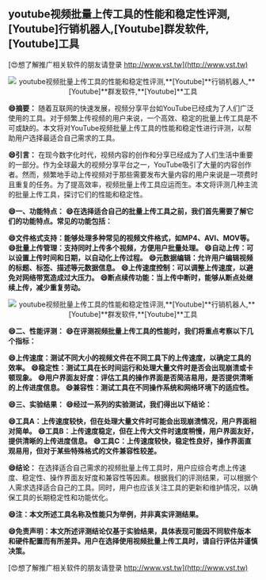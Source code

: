 ## **youtube视频批量上传工具的性能和稳定性评测,**[Youtube]**行销机器人,**[Youtube]**群发软件,**[Youtube]**工具**

[😍想了解推广相关软件的朋友请登录 http://www.vst.tw](http://www.vst.tw)

 <center><img src="https://vst.tw/MP4/tuiguang/png/5.png" alt="youtube视频批量上传工具的性能和稳定性评测,**[Youtube]**行销机器人,**[Youtube]**群发软件,**[Youtube]**工具"></center>

**😄摘要：**
随着互联网的快速发展，视频分享平台如YouTube已经成为了人们广泛使用的工具。对于频繁上传视频的用户来说，一个高效、稳定的批量上传工具是不可或缺的。本文将对YouTube视频批量上传工具的性能和稳定性进行评测，以帮助用户选择最适合自己需求的工具。

**😄引言：**
在现今数字化时代，视频内容的创作和分享已经成为了人们生活中重要的一部分。作为全球最大的视频分享平台之一，YouTube吸引了大量的内容创作者。然而，频繁地手动上传视频对于那些需要发布大量内容的用户来说是一项费时且重复的任务。为了提高效率，视频批量上传工具应运而生。本文将评测几种主流的批量上传工具，探讨它们的性能和稳定性。

**😄一、功能特点：**
**😄在选择适合自己的批量上传工具之前，我们首先需要了解它们的功能特点。常见的功能包括：**

**😄文件格式支持：能够处理多种常见的视频文件格式，如MP4、AVI、MOV等。**
**😄批量上传管理：支持同时上传多个视频，方便用户批量处理。**
**😄自动上传：可以设置上传时间和日期，以自动化上传过程。**
**😄元数据编辑：允许用户编辑视频的标题、标签、描述等元数据信息。**
**😄上传速度控制：可以调整上传速度，以避免对网络带宽造成过大压力。**
**😄断点续传功能：当上传中断时，能够从断点处继续上传，减少重复劳动。**

 <center><img src="https://vst.tw/MP4/tuiguang/png/4.png" alt="youtube视频批量上传工具的性能和稳定性评测,**[Youtube]**行销机器人,**[Youtube]**群发软件,**[Youtube]**工具"></center>

**😄二、性能评测：**
**😄在评测视频批量上传工具的性能时，我们将重点考察以下几个指标：**

**😄上传速度：测试不同大小的视频文件在不同工具下的上传速度，以确定工具的效率。**
**😄稳定性：测试工具在长时间运行和处理大量文件时是否会出现崩溃或卡顿现象。**
**😄用户界面友好度：评估工具的操作界面是否简洁易用，是否提供清晰的上传进度信息。**
**😄兼容性：测试工具在不同操作系统和网络环境下的适应性。**

**😄三、实验结果：**
**😄经过一系列的实验测试，我们得出以下结论：**

**😄工具A：上传速度较快，但在处理大量文件时可能会出现崩溃情况，用户界面相对简单。**
**😄工具B：上传速度稳定，但在上传大文件时速度稍慢，用户界面友好，提供清晰的上传进度信息。**
**😄工具C：上传速度较快，稳定性良好，操作界面直观易用，但对于某些特殊格式的文件兼容性较差。**

**😄结论：**
在选择适合自己需求的视频批量上传工具时，用户应综合考虑上传速度、稳定性、操作界面友好度和兼容性等因素。根据我们的评测结果，可以根据个人需求选择适合自己的工具。同时，用户也应该关注工具的更新和维护情况，以确保工具的长期稳定性和功能优化。

**😄注：本文所述工具名称及性能只为举例，并非真实评测结果。**

**😄免责声明：本文所述评测结论仅基于实验结果，具体表现可能因不同软件版本和硬件配置而有所差异。用户在选择使用视频批量上传工具时，请自行评估并谨慎决策。**

[😍想了解推广相关软件的朋友请登录 http://www.vst.tw](http://www.vst.tw)



